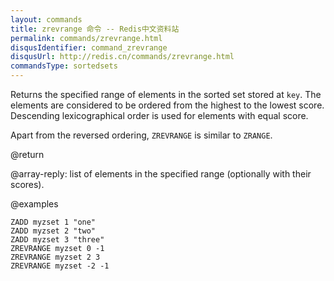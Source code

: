 ```yaml
---
layout: commands
title: zrevrange 命令 -- Redis中文资料站
permalink: commands/zrevrange.html
disqusIdentifier: command_zrevrange
disqusUrl: http://redis.cn/commands/zrevrange.html
commandsType: sortedsets
---
```


Returns the specified range of elements in the sorted set stored at `key`.
The elements are considered to be ordered from the highest to the lowest score.
Descending lexicographical order is used for elements with equal score.

Apart from the reversed ordering, `ZREVRANGE` is similar to `ZRANGE`.

@return

@array-reply: list of elements in the specified range (optionally with
their scores).

@examples

```cli
ZADD myzset 1 "one"
ZADD myzset 2 "two"
ZADD myzset 3 "three"
ZREVRANGE myzset 0 -1
ZREVRANGE myzset 2 3
ZREVRANGE myzset -2 -1
```
